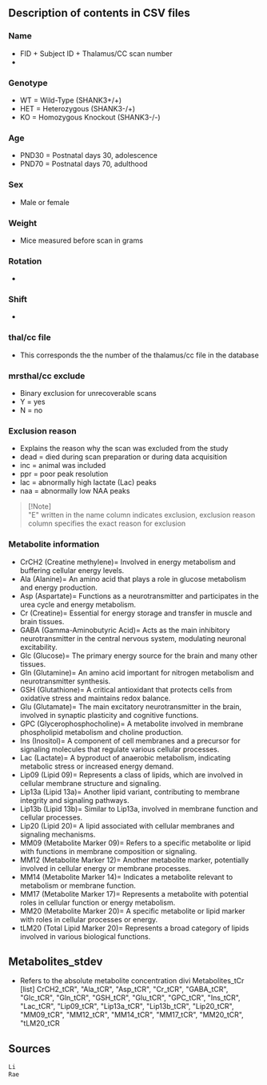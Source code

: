 ## Description of contents in CSV files 

### Name	
- FID + Subject ID + Thalamus/CC scan number 
- 

### Genotype	
- WT = Wild-Type (SHANK3+/+)
- HET = Heterozygous (SHANK3-/+)
- KO = Homozygous Knockout (SHANK3-/-)

### Age	
- PND30 = Postnatal days 30, adolescence
- PND70 = Postnatal days 70, adulthood 

### Sex	
- Male or female
  
### Weight	
- Mice measured before scan in grams
  
### Rotation	
- 

### Shift	
- 

### thal/cc file
- This corresponds the the number of the thalamus/cc file in the database 

### mrsthal/cc exclude
- Binary exclusion for unrecoverable scans
- Y = yes
- N = no

### Exclusion reason 
- Explains the reason why the scan was excluded from the study
- dead = died during scan preparation or during data acquisition
- inc = animal was included
- ppr = poor peak resolution
- lac = abnormally high lactate (Lac) peaks
- naa = abnormally low NAA peaks

> [!Note]\
> "E" written in the name column indicates exclusion, exclusion reason column specifies the exact reason for exclusion

### Metabolite information 
- CrCH2 (Creatine methylene)= Involved in energy metabolism and buffering cellular energy levels.
- Ala (Alanine)=  An amino acid that plays a role in glucose metabolism and energy production.
- Asp (Aspartate)= Functions as a neurotransmitter and participates in the urea cycle and energy metabolism.
- Cr (Creatine)= Essential for energy storage and transfer in muscle and brain tissues.
- GABA (Gamma-Aminobutyric Acid)= Acts as the main inhibitory neurotransmitter in the central nervous system, modulating neuronal excitability.
- Glc (Glucose)= The primary energy source for the brain and many other tissues.
- Gln (Glutamine)= An amino acid important for nitrogen metabolism and neurotransmitter synthesis.
- GSH (Glutathione)= A critical antioxidant that protects cells from oxidative stress and maintains redox balance.
- Glu (Glutamate)= The main excitatory neurotransmitter in the brain, involved in synaptic plasticity and cognitive functions.
- GPC (Glycerophosphocholine)= A metabolite involved in membrane phospholipid metabolism and choline production.
- Ins (Inositol)= A component of cell membranes and a precursor for signaling molecules that regulate various cellular processes.
- Lac (Lactate)= A byproduct of anaerobic metabolism, indicating metabolic stress or increased energy demand.
- Lip09 (Lipid 09)= Represents a class of lipids, which are involved in cellular membrane structure and signaling.
- Lip13a (Lipid 13a)= Another lipid variant, contributing to membrane integrity and signaling pathways.
- Lip13b (Lipid 13b)= Similar to Lip13a, involved in membrane function and cellular processes.
- Lip20 (Lipid 20)= A lipid associated with cellular membranes and signaling mechanisms.
- MM09 (Metabolite Marker 09)= Refers to a specific metabolite or lipid with functions in membrane composition or signaling.
- MM12 (Metabolite Marker 12)= Another metabolite marker, potentially involved in cellular energy or membrane processes.
- MM14 (Metabolite Marker 14)= Indicates a metabolite relevant to metabolism or membrane function.
- MM17 (Metabolite Marker 17)= Represents a metabolite with potential roles in cellular function or energy metabolism.
- MM20 (Metabolite Marker 20)= A specific metabolite or lipid marker with roles in cellular processes or energy.
- tLM20 (Total Lipid Marker 20)= Represents a broad category of lipids involved in various biological functions.

## Metabolites_stdev
- Refers to the absolute metabolite concentration divi
Metabolites_tCr
[list] CrCH2_tCR", "Ala_tCR", "Asp_tCR", "Cr_tCR", "GABA_tCR", "Glc_tCR", "Gln_tCR", "GSH_tCR", "Glu_tCR", "GPC_tCR", "Ins_tCR", "Lac_tCR", "Lip09_tCR", "Lip13a_tCR", "Lip13b_tCR", "Lip20_tCR", "MM09_tCR", "MM12_tCR", "MM14_tCR", "MM17_tCR", "MM20_tCR", "tLM20_tCR

## Sources 
```r
Li
Rae
```
